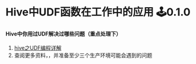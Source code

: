 # Hive中UDF函数在工作中的应用  🕹️0.1.0  

#### Hive中你用过UDF解决过哪些问题（重点处理下）
1. [hive之UDF编程详解](https://blog.csdn.net/qq_32641659/article/details/89421696)  
2. 查阅更多资料，，并准备至少三个生产环境可能会遇到的问题  